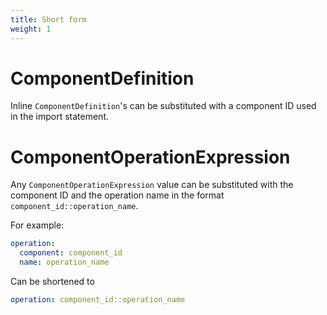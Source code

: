 ```yaml
---
title: Short form
weight: 1
---
```


# ComponentDefinition

Inline `ComponentDefinition`'s can be substituted with a component ID used in the import statement.


# ComponentOperationExpression

Any `ComponentOperationExpression` value can be substituted with the component ID and the operation name in the format `component_id::operation_name`.

For example:

```yaml
operation:
  component: component_id
  name: operation_name
```

Can be shortened to

```yaml
operation: component_id::operation_name
```
